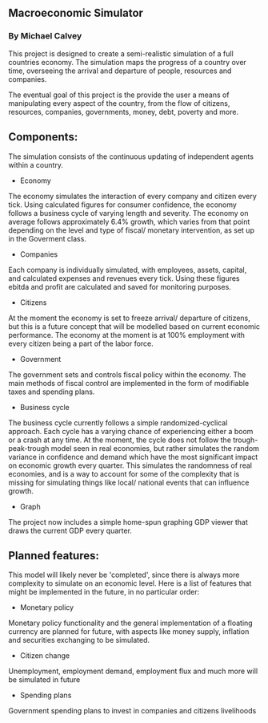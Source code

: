 ## Macroeconomic Simulator
### By Michael Calvey

This project is designed to create a semi-realistic simulation of a full countries economy. The simulation maps the progress of a country over time, overseeing the arrival and departure of people, resources and companies.

The eventual goal of this project is the provide the user a means of manipulating every aspect of the country, from the flow of citizens, resources, companies, governments, money, debt, poverty and more.

## Components:
The simulation consists of the continuous updating of independent agents within a country.

 - Economy

The economy simulates the interaction of every company and citizen every tick. Using calculated figures for consumer confidence, the economy follows a business cycle of varying length and severity. The economy on average follows approximately 6.4% growth, which varies from that point depending on the level and type of fiscal/ monetary intervention, as set up in the Goverment class.

 - Companies

Each company is individually simulated, with employees, assets, capital, and calculated expenses and revenues every tick. Using these figures ebitda and profit are calculated and saved for monitoring purposes.

 - Citizens

At the moment the economy is set to freeze arrival/ departure of citizens, but this is a future concept that will be modelled based on current economic performance. The economy at the moment is at 100% employment with every citizen being a part of the labor force.

 - Government

The government sets and controls fiscal policy within the economy. The main methods of fiscal control are implemented in the form of modifiable taxes and spending plans.

- Business cycle

The business cycle currently follows a simple randomized-cyclical approach. Each cycle has a varying chance of experiencing either a boom or a crash at any time. At the moment, the cycle does not follow the trough-peak-trough model seen in real economies, but rather simulates the random variance in confidence and demand which have the most significant impact on economic growth every quarter. This simulates the randomness of real economies, and is a way to account for some of the complexity that is missing for simulating things like local/ national events that can influence growth.

- Graph

The project now includes a simple home-spun graphing GDP viewer that draws the current GDP every quarter.


## Planned features:
This model will likely never be 'completed', since there is always more complexity to simulate on an economic level. Here is a list of features that might be implemented in the future, in no particular order:

- Monetary policy

Monetary policy functionality and the general implementation of a floating currency are planned for future, with aspects like money supply, inflation and securities exchanging to be simulated.

- Citizen change

Unemployment, employment demand, employment flux and much more will be simulated in future

- Spending plans

Government spending plans to invest in companies and citizens livelihoods
